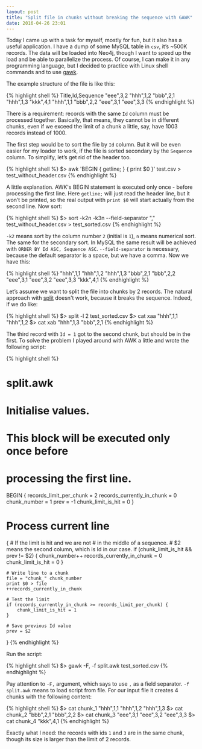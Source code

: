 ```yaml
---
layout: post
title: "Split file in chunks without breaking the sequence with GAWK"
date: 2016-04-26 23:01
---
```


Today I came up with a task for myself, mostly for fun, but it also has a useful application. I have a dump of some MySQL table in `csv`, it’s ~500K records. The data will be loaded into Neo4j, though I want to speed up the load and be able to parallelize the process. Of course, I can make it in any programming language, but I decided to practice with Linux shell commands and to use [gawk](https://www.gnu.org/software/gawk/).

The example structure of the file is like this:

{% highlight shell %}
Title,Id,Sequence
"eee",3,2
"hhh",1,2
"bbb",2,1
"hhh",1,3
"kkk",4,1
"hhh",1,1
"bbb",2,2
"eee",3,1
"eee",3,3
{% endhighlight %}

There is a requirement: records with the same `Id` column must be processed together. Basically, that means, they cannot be in different chunks, even if we exceed the limit of a chunk a little, say, have 1003 records instead of 1000.

The first step would be to sort the file by `Id` column. But it will be even easier for my loader to work, if the file is sorted secondary by the `Sequence` column. To simplify, let’s get rid of the header too.

{% highlight shell %}
$> awk 'BEGIN { getline; } { print $0 }' test.csv > test_without_header.csv
{% endhighlight %}

A little explanation. AWK's BEGIN statement is executed only once - before processing the first line. Here `getline;` will just read the header line, but it won’t be printed, so the real output with `print $0` will start actually from the second line. Now sort:

{% highlight shell %}
$> sort -k2n -k3n --field-separator "," test_without_header.csv > test_sorted.csv
{% endhighlight %}

`-k2` means sort by the column number `2` (initial is `1`), `n` means numerical sort. The same for the secondary sort. In MySQL the same result will be achieved with `ORDER BY Id ASC, Sequence ASC`. `--field-separator` is necessary, because the default separator is a space, but we have a comma. Now we have this:

{% highlight shell %}
"hhh",1,1
"hhh",1,2
"hhh",1,3
"bbb",2,1
"bbb",2,2
"eee",3,1
"eee",3,2
"eee",3,3
"kkk",4,1
{% endhighlight %}

Let’s assume we want to split the file into chunks by 2 records. The natural approach with [split](http://pubs.opengroup.org/onlinepubs/9699919799/utilities/split.html) doesn't work, because it breaks the sequence. Indeed, if we do like:

{% highlight shell %}
$> split -l 2 test_sorted.csv
$> cat xaa
"hhh",1,1
"hhh",1,2
$> cat xab
"hhh",1,3
"bbb",2,1
{% endhighlight %}

The third record with `Id = 1` got to the second chunk, but should be in the first. To solve the problem I played around with AWK a little and wrote the following script:

{% highlight shell %}
# split.awk
#
# Initialise values.
# This block will be executed only once before
# processing the first line.
BEGIN {
    records_limit_per_chunk = 2
    records_currently_in_chunk = 0
    chunk_number = 1
    prev = -1
    chunk_limit_is_hit = 0
}

# Process current line
{
    # If the limit is hit and we are not
    # in the middle of a sequence.
    # $2 means the second column, which is Id in our case.
    if (chunk_limit_is_hit && prev != $2) {
        chunk_number++
        records_currently_in_chunk = 0
        chunk_limit_is_hit = 0
    }

    # Write line to a chunk
    file = "chunk_" chunk_number
    print $0 > file
    ++records_currently_in_chunk

    # Test the limit
    if (records_currently_in_chunk >= records_limit_per_chunk) {
        chunk_limit_is_hit = 1
    }

    # Save previous Id value
    prev = $2
}
{% endhighlight %}

Run the script:

{% highlight shell %}
$> gawk -F, -f split.awk test_sorted.csv
{% endhighlight %}

Pay attention to `-F,` argument, which says to use `,` as a field separator. `-f split.awk` means to load script from file. For our input file it creates 4 chunks with the following content:

{% highlight shell %}
$> cat chunk_1
"hhh",1,1
"hhh",1,2
"hhh",1,3
$> cat chunk_2
"bbb",2,1
"bbb",2,2
$> cat chunk_3
"eee",3,1
"eee",3,2
"eee",3,3
$> cat chunk_4
"kkk",4,1
{% endhighlight %}

Exactly what I need: the records with ids `1` and `3` are in the same chunk, though its size is larger than the limit of 2 records.
